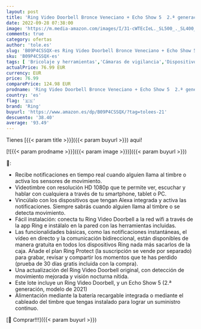 ```yaml
---
layout: post
title: 'Ring Video Doorbell Bronce Veneciano + Echo Show 5  2.ª generación  modelo de 2021  | Pantalla inteligente con Alexa y cámara de 2 MP | Antracita'
date: 2022-09-28 07:38:00
image: 'https://m.media-amazon.com/images/I/31-cWTEcIeL._SL500_._SL400_.jpg'
comments: true
category: ofertas
author: 'tole.es'
slug: 'B09P4CSSQX-es Ring Video Doorbell Bronce Veneciano + Echo Show 5 2.ª...'
sku: 'B09P4CSSQX-es'
tags: [ 'Bricolaje y herramientas','Cámaras de vigilancia','Dispositivos Amazon','Dispositivos Amazon y Accesorios','Electrónica','Fotografía y videocámaras','Instalación eléctrica','Interfonos','Paquetes de dispositivos','Prevención y seguridad','Seguridad e iluminación para hogar inteligente','Sensores de movimiento','Sistemas de seguridad para el hogar','Timbres con vídeo','Timbres y campanas','alexa','ring','🇪🇸', ]
actualPrice: 76.99 EUR
currency: EUR
price: 76.99
comparePrice: 124.98 EUR
prodname: 'Ring Video Doorbell Bronce Veneciano + Echo Show 5  2.ª generación  modelo de 2021  | Pantalla inteligente con Alexa y cámara de 2 MP | Antracita'
country: 'es'
flag: '🇪🇸'
brand: 'Ring'
buyurl: 'https://www.amazon.es/dp/B09P4CSSQX/?tag=tolees-21'
descuento: '38.40'
average: '93.49'
---
```


Tienes [{{< param title >}}]({{< param buyurl >}}) aqui!

[![{{< param prodname >}}]({{< param image >}})]({{< param buyurl >}})

🔎:

- Recibe notificaciones en tiempo real cuando alguien llama al timbre o activa los sensores de movimiento.
- Videotimbre con resolución HD 1080p que te permite ver, escuchar y hablar con cualquiera a través de tu smartphone, tablet o PC.
- Vincúlalo con los dispositivos que tengan Alexa integrada y activa las notificaciones. Siempre sabrás cuando alguien llama al timbre o se detecta movimiento.
- Fácil instalación: conecta tu Ring Video Doorbell a la red wifi a través de la app Ring e instálalo en la pared con las herramientas incluidas.
- Las funcionalidades básicas, como las notificaciones instantáneas, el vídeo en directo y la comunicación bidireccional, están disponibles de manera gratuita en todos los dispositivos Ring nada más sacarlos de la caja. Añade el plan Ring Protect (la suscripción se vende por separado) para grabar, revisar y compartir los momentos que te has perdido (prueba de 30 días gratis incluida con la compra).
- Una actualización del Ring Video Doorbell original, con detección de movimiento mejorada y visión nocturna nítida.
- Este lote incluye un Ring Video Doorbell, y un Echo Show 5 (2.ª generación, modelo de 2021)
- Alimentación mediante la batería recargable integrada o mediante el cableado del timbre que tengas instalado para lograr un suministro continuo.

[🛒 Comprar!!!]({{< param buyurl >}})
